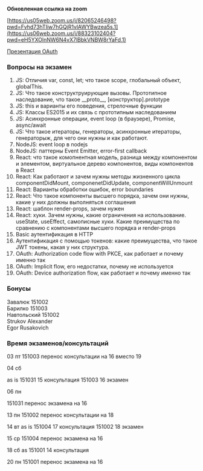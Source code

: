 __Обновленная ссылка на zoom__

[https://us05web.zoom.us/j/82065246498?pwd=Fvhd73hTIiw7hGQjR1vlAWYBwzea5s.1](https://us06web.zoom.us/j/88323102404?pwd=eH5YXOlnNW6N4vX7lBbkVNBW8rYaFd.1)

[Презентация OAuth](https://docs.google.com/presentation/d/1WCSVNTfj9nDQwd7jJOlcGTnRl0WlSwiAtUkNPf8SFG0)

### Вопросы на экзамен
1. JS: Отличия var, const, let; что такое scope, глобальный объект, globalThis.
2. JS: Что такое конструктруирующие вызовы. Прототипное наследование, что такое \_\_proto\_\_, [конструктор].prototype 
3. JS: this и варианты его поведения, стрелочные функции 
4. JS: Классы ES2015 и их связь с прототипным наследованием 
5. JS: Асинхронные операции, event loop (в браузере), Promise, async/await 
6. JS: Что такое итераторы, генераторы, асинхронные итераторы, генераторыж, для чего они нужны и как работают.
7. NodeJS: event loop в nodejs
8. NodeJS: паттерны Event Emitter, error-first callback
9. React: что такое комопнентная модель, разница между компонентом и элементом, виртуальное дерево компонентов, виды компонентов в React
10. React: Как работают и зачем нужны методы жизненного цикла componentDidMount, componenetDidUpdate, componentWillUnmount
11. React: Варианты обработки ошибок, error boundaries
12. React: Что такое компоненты высшего порядка, зачем они нужны, какие у них должны выполняться соглашения
13. React: шаблон render-props, зачем нужен
14. React: хуки. Зачем нужны, какие ограничения на использование. useState, useEffect, самописные хуки. Какие преимущества по сравнению с компонентами высшего порядка и render-props 
15. Basic аутентификация в HTTP 
16. Аутентификация с помощью токенов: какие преимущества, что такое JWT токены, какая у них структура. 
17. OAuth: Authorization code flow with PKCE, как работает и почему именно так
18. OAuth: Implicit flow, его недостатки, почему не используется
19. OAuth: Device authorization flow, как работает и почему именно так

### Бонусы
Завалюк 151002 \
Барилко 151003 \
Навтольский 151002 \
Strukov Alexander \
Egor Rusakovich

### Время экзаменов/консультаций
03 пт 
151003 перенос консультации на 16 вместо 19

04 сб 

as is 
151031 15 консультация
151003 16 экзамен

06 пн

151031 перенос экзамена на 16

13 пн
151002 перенос консультации на 18

14 вт
as is
151004 17 консультация
151002 18 экзамен

15 ср
151004 перенос экзамена на 16

18 сб
as
151001 14 консультация

20 пн
151001 перенос экзамена на 16
